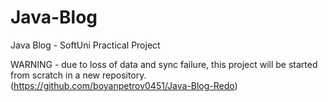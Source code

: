 # Java-Blog
Java Blog - SoftUni Practical Project

WARNING - due to loss of data and sync failure, this project will be started from scratch in a new repository. (https://github.com/boyanpetrov0451/Java-Blog-Redo)
